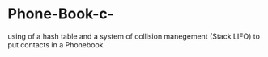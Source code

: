 # Phone-Book-c-
using of a hash table and a system of collision manegement (Stack LIFO) to put contacts in a Phonebook
